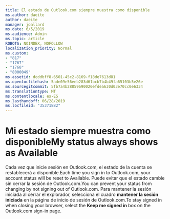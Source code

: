 ```yaml
---
title: El estado de Outlook.com siempre muestra como disponible
ms.author: daeite
author: daeite
manager: joallard
ms.date: 6/5/2019
ms.audience: Admin
ms.topic: article
ROBOTS: NOINDEX, NOFOLLOW
localization_priority: Normal
ms.custom:
- "817"
- "1767"
- "1768"
- "8000049"
ms.assetid: dcddbff8-6501-45c2-8169-f18de7613d81
ms.openlocfilehash: 5ade09e56eeb283d61bcb7b4b49fa65103b5e26e
ms.sourcegitcommit: 5fb7a4b28859690020efdea630d03e70cc0e6334
ms.translationtype: MT
ms.contentlocale: es-ES
ms.lasthandoff: 06/28/2019
ms.locfileid: "35371882"
---
```

# <a name="my-status-always-shows-as-available"></a><span data-ttu-id="2c64c-102">Mi estado siempre muestra como disponible</span><span class="sxs-lookup"><span data-stu-id="2c64c-102">My status always shows as Available</span></span>

<span data-ttu-id="2c64c-103">Cada vez que inicie sesión en Outlook.com, el estado de la cuenta se restablecerá a disponible.</span><span class="sxs-lookup"><span data-stu-id="2c64c-103">Each time you sign in to Outlook.com, your account status will be reset to Available.</span></span> <span data-ttu-id="2c64c-104">Puede evitar que el estado cambie sin cerrar la sesión de Outlook.com.</span><span class="sxs-lookup"><span data-stu-id="2c64c-104">You can prevent your status from changing by not signing out of Outlook.com.</span></span> <span data-ttu-id="2c64c-105">Para mantener la sesión iniciada al cerrar el explorador, selecciona el cuadro **mantener la sesión iniciada** en la página de inicio de sesión de Outlook.com.</span><span class="sxs-lookup"><span data-stu-id="2c64c-105">To stay signed in when closing your browser, select the **Keep me signed in** box on the Outlook.com sign-in page.</span></span>
